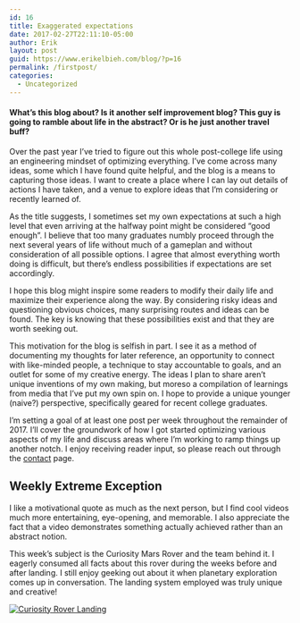 ```yaml
---
id: 16
title: Exaggerated expectations
date: 2017-02-27T22:11:10-05:00
author: Erik
layout: post
guid: https://www.erikelbieh.com/blog/?p=16
permalink: /firstpost/
categories:
  - Uncategorized
---
```

#### What’s this blog about? Is it another self improvement blog? This guy is going to ramble about life in the abstract? Or is he just another travel buff?

Over the past year I’ve tried to figure out this whole post-college life using an engineering mindset of optimizing everything. I’ve come across many ideas, some which I have found quite helpful, and the blog is a means to capturing those ideas. I want to create a place where I can lay out details of actions I have taken, and a venue to explore ideas that I’m considering or recently learned of.

As the title suggests, I sometimes set my own expectations at such a high level that even arriving at the halfway point might be considered &#8220;good enough&#8221;. I believe that too many graduates numbly proceed through the next several years of life without much of a gameplan and without consideration of all possible options. I agree that almost everything worth doing is difficult, but there’s endless possibilities if expectations are set accordingly.<!--more-->

I hope this blog might inspire some readers to modify their daily life and maximize their experience along the way. By considering risky ideas and questioning obvious choices, many surprising routes and ideas can be found. The key is knowing that these possibilities exist and that they are worth seeking out.

This motivation for the blog is selfish in part. I see it as a method of documenting my thoughts for later reference, an opportunity to connect with like-minded people, a technique to stay accountable to goals, and an outlet for some of my creative energy. The ideas I plan to share aren’t unique inventions of my own making, but moreso a compilation of learnings from media that I’ve put my own spin on. I hope to provide a unique younger (naive?) perspective, specifically geared for recent college graduates.

I’m setting a goal of at least one post per week throughout the remainder of 2017. I’ll cover the groundwork of how I got started optimizing various aspects of my life and discuss areas where I&#8217;m working to ramp things up another notch. I enjoy receiving reader input, so please reach out through the [contact](http://erikelbieh.com/contact.html) page.

## Weekly Extreme Exception

I like a motivational quote as much as the next person, but I find cool videos much more entertaining, eye-opening, and memorable. I also appreciate the fact that a video demonstrates something actually achieved rather than an abstract notion.

This week’s subject is the Curiosity Mars Rover and the team behind it. I eagerly consumed all facts about this rover during the weeks before and after landing. I still enjoy geeking out about it when planetary exploration comes up in conversation. The landing system employed was truly unique and creative!

[![Curiosity Rover Landing](http://img.youtube.com/vi/h2I8AoB1xgU/0.jpg)](http://www.youtube.com/watch?v=h2I8AoB1xgU "7 Minutes of Terror: Curiosity Rover's Risky Mars Landing Video")
